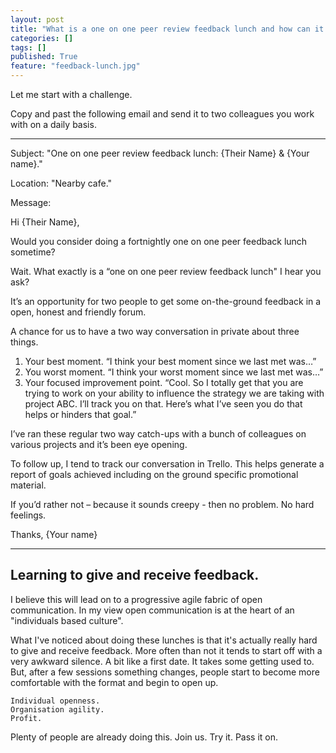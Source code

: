 ```yaml
---
layout: post
title: "What is a one on one peer review feedback lunch and how can it help build a scalable progressive fabric in any business?"
categories: []
tags: []
published: True
feature: "feedback-lunch.jpg"
---
```


Let me start with a challenge.

Copy and past the following email and send it to two colleagues you work with on a daily basis.

---

Subject: "One on one peer review feedback lunch: {Their Name} & {Your name}."

Location: "Nearby cafe."

Message:

Hi {Their Name},

Would you consider doing a fortnightly one on one peer feedback lunch sometime?

Wait. What exactly is a “one on one peer review feedback lunch" I hear you ask?

It’s an opportunity for two people to get some on-the-ground feedback in a open, honest and friendly forum.

A chance for us to have a two way conversation in private about three things.

1.	Your best moment. “I think your best moment since we last met was…”
2.	You worst moment. “I think your worst moment since we last met was…”
3.	Your focused improvement point. “Cool. So I totally get that you are trying to work on your ability to influence the strategy we are taking with project ABC. I’ll track you on that. Here’s what I’ve seen you do that helps or hinders that goal.”

I’ve ran these regular two way catch-ups with a bunch of colleagues on various projects and it’s been eye opening. 

To follow up, I tend to track our conversation in Trello. This helps generate a report of goals achieved including on the ground specific promotional material.

If you’d rather not – because it sounds creepy - then no problem. No hard feelings.

Thanks,
{Your name}

---

## Learning to give and receive feedback.

I believe this will lead on to a progressive agile fabric of open communication. In my view open communication is at the heart of an "individuals based culture".

What I've noticed about doing these lunches is that it's actually really hard to give and receive feedback. More often than not it tends to start off with a very awkward silence. A bit like a first date. It takes some getting used to. But, after a few sessions something changes, people start to become more comfortable with the format and begin to open up.

	Individual openness.
	Organisation agility.
	Profit.

Plenty of people are already doing this. Join us. Try it. Pass it on.
